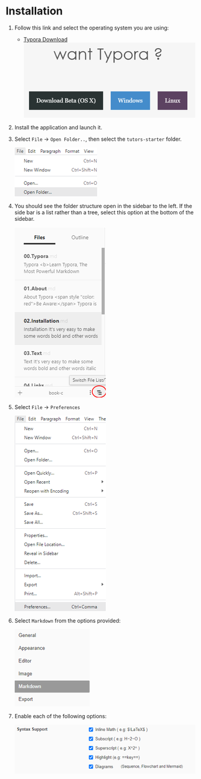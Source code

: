 # Installation

1. Follow this link and select the operating system you are using:
   - [Typora Download](https://typora.io/#download)![](img/down.png)



2. Install the application and launch it.<br />

3. Select `File` -> `Open Folder..`, then select the `tutors-starter` folder. <br />

   ![](img/open.png)

   

4. You should see the folder structure open in the sidebar to the left. If the side bar is a list rather than a tree, select this option at the bottom of the sidebar.

     ![](img/treeview.png)



5. Select `File` -> `Preferences`

   ![](img/typorapref.png)



6. Select `Markdown` from the options provided:

   ![mdoption](img/mdoption.png)

   

7. Enable each of the following options: 

   ![syntax](img/syntax.png)

